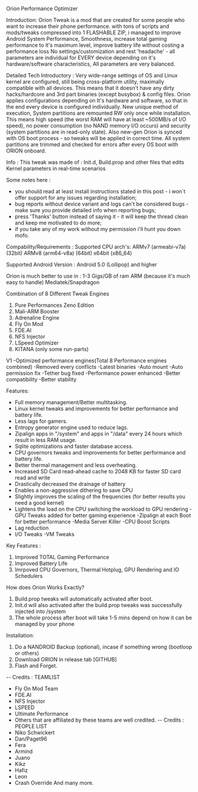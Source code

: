 ﻿Orion Performance Optimizer

Introduction:
Orion Tweak is a mod that are created for some people who want to increase their phone performance. with tons of scripts and mods/tweaks compressed into 1 FLASHABLE ZIP, i managed to improve Android System Performance, Smoothness, increase total gaming performance to it's maximum level, improve battery life without costing a performance loss
No settings/customization and rest 'headache' - all parameters are individual for EVERY device depending on it's hardware/software characteristics, All parameters are very balanced.

Detailed Tech Introductory :
Very wide-range settings of OS and Linux kernel are configured, still being cross-platform utility, maximally compatible with all devices. This means that it doesn't have any dirty hacks/hardcore and 3rd part binaries (except busybox) & config files. Orion applies configurations depending on It's hardware and software, so that in the end every device is configured individually.
New unique method of execution, System partitions are remounted RW only once while installation. This means high speed (the worst RAM will have at least ~500MB/s of I/O speed), no power consumption (no NAND memory I/O occurs) and security (system partitions are in read-only state). Also new-gen Orion is synced with OS boot process - so tweaks will be applied in correct time. All system partitions are trimmed and checked for errors after every OS boot with ORION onboard.

Info : 
This tweak was made of : Init.d, Build.prop and other files that edits Kernel parameters in real-time scenarios

Some notes here :
- you should read at least install instructions stated in this post - i won`t offer support for any issues regarding installation;
- bug reports without device variant and logs can't be considered bugs - make sure you provide detailed info when reporting bugs;
- press 'Thanks' button instead of saying it - it will keep the thread clean and keep me motivated to do more;
- if you take any of my work without my permission i'll hunt you down mofo.

Compability/Requirements :
Supported CPU arch's:
ARMv7 (armeabi-v7a) (32bit)
ARMv8 (arm64-v8a) (64bit)
x64bit (x86_64)

Supported Android Version :
Android 5.0 (Lollipop) and higher

Orion is much better to use in :
1-3 Gigs/GB of ram
ARM (because it's much easy to handle)
Mediatek/Snapdragon

Combination of 8 Different Tweak Engines
1. Pure Performances Zeno Edition
2. Mali-ARM Booster
3. Adrenaline Engine
4. Fly On Mod
5. FDE.AI
6. NFS Injector
7. LSpeed Optimizer
8. KITANA (only some run-parts)

V1
-Optimized performance engines(Total 8 Performance engines combined)
-Removed every conflicts
-Latest binaries
-Auto mount
-Auto permission fix
-Tether bug fixed
-Performance power enhanced
-Better compatibility
-Better stability

Features:
- Full memory management/Better multitasking.
- Linux kernel tweaks and improvements for better performance and battery life.
- Less lags for gamers.
- Entropy generator engine used to reduce lags.
- Zipalign apps in "/system" and apps in "/data" every 24 hours which result in less RAM usage.
- Sqlite optimizations and faster database access.
- CPU governors tweaks and improvements for better performance and battery life.
- Better thermal management and less overheating.
- Increased SD Card read-ahead cache to 2048 KB for faster SD card read and write
- Drastically decreased the drainage of battery
- Enables a non-aggressive dithering to save CPU
- Slightly improves the scaling of the frequencies (for better results you need a good kernel)
- Lightens the load on the CPU switching the workload to GPU rendering
-GPU Tweaks added for better gaming experience
-Zipalign at each Boot for better performance
-Media Server Killer
-CPU Boost Scripts
- Lag reduction
- I/O Tweaks
-VM Tweaks

Key Features :
1. Improved TOTAL Gaming Performance
2. Improved Battery Life
3. Imrpoved CPU Governors, Thermal Hotplug, GPU Rendering and IO Schedulers

How does Orion Works Exactly?
1. Build.prop tweaks will automatically activated after boot.
2. Init.d will also activated after the build.prop tweaks was successfully injected into /system 
3. The whole process after boot will take 1-5 mins depend on how it can be managed by your phone

Installation:
1. Do a NANDROID Backup (optional), incase if something wrong (bootloop or others)
2. Download ORION in release tab [GITHUB]
3. Flash and Forget.

--
Credits :
TEAMLIST
- Fly On Mod Team
- FDE.AI
- NFS Injector
- LSPEED
- Ultimate Performance
- Others that are affiliated by these teams are well credited.
--
Credits :
PEOPLE LIST
- Niko Schwickert
- Dan/Paget96
- Fera 
- Armind
- Juano
- Kikz
- Hafiz
- Leon
- Crash Override
And many more.